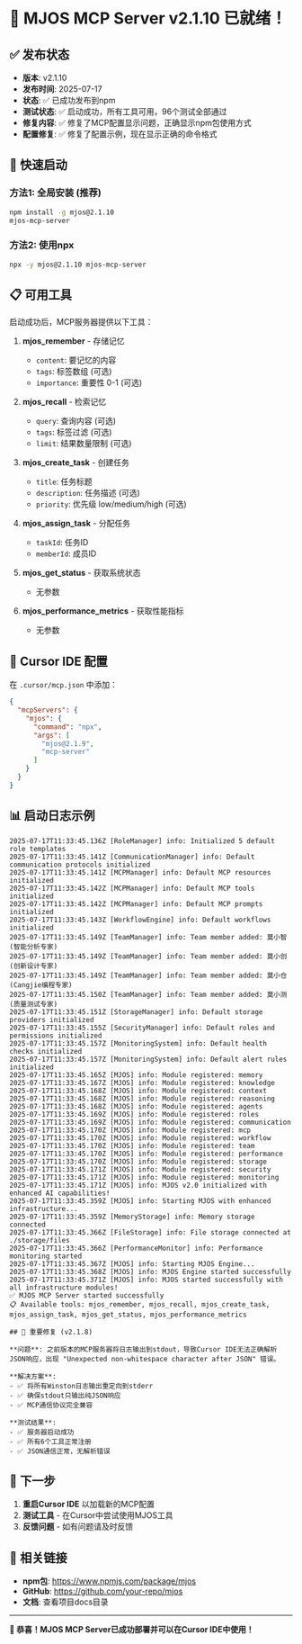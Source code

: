 # 🎉 MJOS MCP Server v2.1.10 已就绪！

## ✅ 发布状态
- **版本**: v2.1.10
- **发布时间**: 2025-07-17
- **状态**: ✅ 已成功发布到npm
- **测试状态**: ✅ 启动成功，所有工具可用，96个测试全部通过
- **修复内容**: ✅ 修复了MCP配置显示问题，正确显示npm包使用方式
- **配置修复**: ✅ 修复了配置示例，现在显示正确的命令格式

## 🚀 快速启动

### 方法1: 全局安装 (推荐)
```bash
npm install -g mjos@2.1.10
mjos-mcp-server
```

### 方法2: 使用npx
```bash
npx -y mjos@2.1.10 mjos-mcp-server
```

## 📋 可用工具

启动成功后，MCP服务器提供以下工具：

1. **mjos_remember** - 存储记忆
   - `content`: 要记忆的内容
   - `tags`: 标签数组 (可选)
   - `importance`: 重要性 0-1 (可选)

2. **mjos_recall** - 检索记忆
   - `query`: 查询内容 (可选)
   - `tags`: 标签过滤 (可选)
   - `limit`: 结果数量限制 (可选)

3. **mjos_create_task** - 创建任务
   - `title`: 任务标题
   - `description`: 任务描述 (可选)
   - `priority`: 优先级 low/medium/high (可选)

4. **mjos_assign_task** - 分配任务
   - `taskId`: 任务ID
   - `memberId`: 成员ID

5. **mjos_get_status** - 获取系统状态
   - 无参数

6. **mjos_performance_metrics** - 获取性能指标
   - 无参数

## 🔧 Cursor IDE 配置

在 `.cursor/mcp.json` 中添加：

```json
{
  "mcpServers": {
    "mjos": {
      "command": "npx",
      "args": [
        "mjos@2.1.9",
        "mcp-server"
      ]
    }
  }
}
```

## 📊 启动日志示例

```
2025-07-17T11:33:45.136Z [RoleManager] info: Initialized 5 default role templates
2025-07-17T11:33:45.141Z [CommunicationManager] info: Default communication protocols initialized
2025-07-17T11:33:45.141Z [MCPManager] info: Default MCP resources initialized
2025-07-17T11:33:45.142Z [MCPManager] info: Default MCP tools initialized
2025-07-17T11:33:45.142Z [MCPManager] info: Default MCP prompts initialized
2025-07-17T11:33:45.143Z [WorkflowEngine] info: Default workflows initialized
2025-07-17T11:33:45.149Z [TeamManager] info: Team member added: 莫小智 (智能分析专家)
2025-07-17T11:33:45.149Z [TeamManager] info: Team member added: 莫小创 (创新设计专家)
2025-07-17T11:33:45.149Z [TeamManager] info: Team member added: 莫小仓 (Cangjie编程专家)
2025-07-17T11:33:45.150Z [TeamManager] info: Team member added: 莫小测 (质量测试专家)
2025-07-17T11:33:45.151Z [StorageManager] info: Default storage providers initialized
2025-07-17T11:33:45.155Z [SecurityManager] info: Default roles and permissions initialized
2025-07-17T11:33:45.157Z [MonitoringSystem] info: Default health checks initialized
2025-07-17T11:33:45.157Z [MonitoringSystem] info: Default alert rules initialized
2025-07-17T11:33:45.165Z [MJOS] info: Module registered: memory
2025-07-17T11:33:45.167Z [MJOS] info: Module registered: knowledge
2025-07-17T11:33:45.168Z [MJOS] info: Module registered: context
2025-07-17T11:33:45.168Z [MJOS] info: Module registered: reasoning
2025-07-17T11:33:45.168Z [MJOS] info: Module registered: agents
2025-07-17T11:33:45.169Z [MJOS] info: Module registered: roles
2025-07-17T11:33:45.169Z [MJOS] info: Module registered: communication
2025-07-17T11:33:45.170Z [MJOS] info: Module registered: mcp
2025-07-17T11:33:45.170Z [MJOS] info: Module registered: workflow
2025-07-17T11:33:45.170Z [MJOS] info: Module registered: team
2025-07-17T11:33:45.170Z [MJOS] info: Module registered: performance
2025-07-17T11:33:45.170Z [MJOS] info: Module registered: storage
2025-07-17T11:33:45.171Z [MJOS] info: Module registered: security
2025-07-17T11:33:45.171Z [MJOS] info: Module registered: monitoring
2025-07-17T11:33:45.171Z [MJOS] info: MJOS v2.0 initialized with enhanced AI capabilities!
2025-07-17T11:33:45.359Z [MJOS] info: Starting MJOS with enhanced infrastructure...
2025-07-17T11:33:45.359Z [MemoryStorage] info: Memory storage connected
2025-07-17T11:33:45.366Z [FileStorage] info: File storage connected at ./storage/files
2025-07-17T11:33:45.366Z [PerformanceMonitor] info: Performance monitoring started
2025-07-17T11:33:45.367Z [MJOS] info: Starting MJOS Engine...
2025-07-17T11:33:45.368Z [MJOS] info: MJOS Engine started successfully
2025-07-17T11:33:45.371Z [MJOS] info: MJOS started successfully with all infrastructure modules!
✅ MJOS MCP Server started successfully
📋 Available tools: mjos_remember, mjos_recall, mjos_create_task, mjos_assign_task, mjos_get_status, mjos_performance_metrics

## 🔧 重要修复 (v2.1.8)

**问题**: 之前版本的MCP服务器将日志输出到stdout，导致Cursor IDE无法正确解析JSON响应，出现 "Unexpected non-whitespace character after JSON" 错误。

**解决方案**:
- ✅ 将所有Winston日志输出重定向到stderr
- ✅ 确保stdout只输出纯JSON响应
- ✅ MCP通信协议完全兼容

**测试结果**:
- ✅ 服务器启动成功
- ✅ 所有6个工具正常注册
- ✅ JSON通信正常，无解析错误
```

## 🎯 下一步

1. **重启Cursor IDE** 以加载新的MCP配置
2. **测试工具** - 在Cursor中尝试使用MJOS工具
3. **反馈问题** - 如有问题请及时反馈

## 🔗 相关链接

- **npm包**: https://www.npmjs.com/package/mjos
- **GitHub**: https://github.com/your-repo/mjos
- **文档**: 查看项目docs目录

---

**🎉 恭喜！MJOS MCP Server已成功部署并可以在Cursor IDE中使用！**

